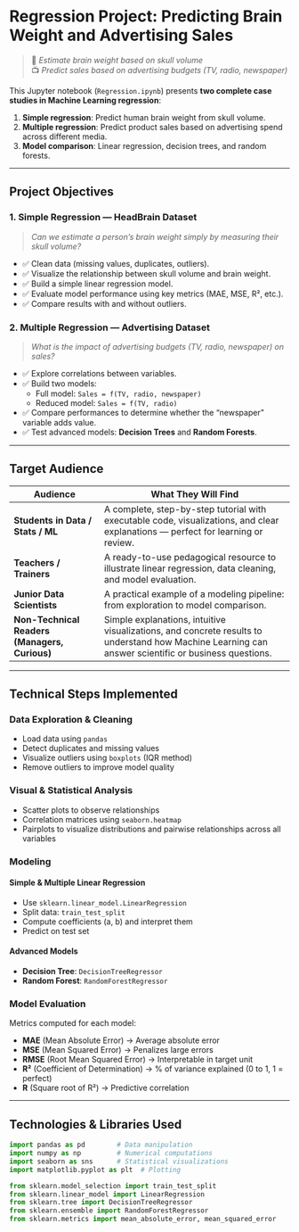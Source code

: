 # Regression Project: Predicting Brain Weight and Advertising Sales

> 🧠 *Estimate brain weight based on skull volume*  
> 📺 *Predict sales based on advertising budgets (TV, radio, newspaper)*

This Jupyter notebook (`Regression.ipynb`) presents **two complete case studies in Machine Learning regression**:
1. **Simple regression**: Predict human brain weight from skull volume.
2. **Multiple regression**: Predict product sales based on advertising spend across different media.
3. **Model comparison**: Linear regression, decision trees, and random forests.

---

## Project Objectives

### 1. Simple Regression — HeadBrain Dataset
> *Can we estimate a person’s brain weight simply by measuring their skull volume?*

- ✅ Clean data (missing values, duplicates, outliers).
- ✅ Visualize the relationship between skull volume and brain weight.
- ✅ Build a simple linear regression model.
- ✅ Evaluate model performance using key metrics (MAE, MSE, R², etc.).
- ✅ Compare results with and without outliers.

### 2. Multiple Regression — Advertising Dataset
> *What is the impact of advertising budgets (TV, radio, newspaper) on sales?*

- ✅ Explore correlations between variables.
- ✅ Build two models:
  - Full model: `Sales = f(TV, radio, newspaper)`
  - Reduced model: `Sales = f(TV, radio)`
- ✅ Compare performances to determine whether the “newspaper” variable adds value.
- ✅ Test advanced models: **Decision Trees** and **Random Forests**.

---

## Target Audience

| Audience | What They Will Find |
|----------|----------------------|
| **Students in Data / Stats / ML** | A complete, step-by-step tutorial with executable code, visualizations, and clear explanations — perfect for learning or review. |
| **Teachers / Trainers** | A ready-to-use pedagogical resource to illustrate linear regression, data cleaning, and model evaluation. |
| **Junior Data Scientists** | A practical example of a modeling pipeline: from exploration to model comparison. |
| **Non-Technical Readers (Managers, Curious)** | Simple explanations, intuitive visualizations, and concrete results to understand how Machine Learning can answer scientific or business questions. |

---

## Technical Steps Implemented

### Data Exploration & Cleaning
- Load data using `pandas`
- Detect duplicates and missing values
- Visualize outliers using `boxplots` (IQR method)
- Remove outliers to improve model quality

### Visual & Statistical Analysis
- Scatter plots to observe relationships
- Correlation matrices using `seaborn.heatmap`
- Pairplots to visualize distributions and pairwise relationships across all variables

### Modeling
#### Simple & Multiple Linear Regression
- Use `sklearn.linear_model.LinearRegression`
- Split data: `train_test_split`
- Compute coefficients (a, b) and interpret them
- Predict on test set

#### Advanced Models
- **Decision Tree**: `DecisionTreeRegressor`
- **Random Forest**: `RandomForestRegressor`

### Model Evaluation
Metrics computed for each model:
- **MAE** (Mean Absolute Error) → Average absolute error
- **MSE** (Mean Squared Error) → Penalizes large errors
- **RMSE** (Root Mean Squared Error) → Interpretable in target unit
- **R²** (Coefficient of Determination) → % of variance explained (0 to 1, 1 = perfect)
- **R** (Square root of R²) → Predictive correlation

---

## Technologies & Libraries Used

```python
import pandas as pd        # Data manipulation
import numpy as np         # Numerical computations
import seaborn as sns      # Statistical visualizations
import matplotlib.pyplot as plt  # Plotting

from sklearn.model_selection import train_test_split
from sklearn.linear_model import LinearRegression
from sklearn.tree import DecisionTreeRegressor
from sklearn.ensemble import RandomForestRegressor
from sklearn.metrics import mean_absolute_error, mean_squared_error
